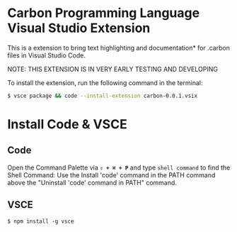 # Carbon Programming Language Visual Studio Extension
This is a extension to bring text highlighting and documentation* for .carbon files in Visual Studio Code.

NOTE: THIS EXTENSION IS IN VERY EARLY TESTING AND DEVELOPING

To install the extension, run the following command in the terminal:
```bash
$ vsce package && code --install-extension carbon-0.0.1.vsix
```

<!-- make a hyperlink (#install code) -->
# Install Code & VSCE
## Code
Open the Command Palette via __`⇧ + ⌘ + P`__ and type `shell command` to find the Shell Command:
Use the Install 'code' command in the PATH command above the "Uninstall 'code' command in PATH" command.
## VSCE
```node
$ npm install -g vsce
```